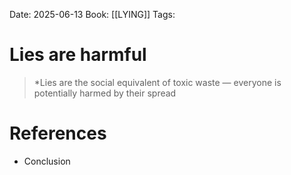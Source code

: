 Date: 2025-06-13
Book: [[LYING]]
Tags: 

# Lies are harmful

>*Lies are the social equivalent of toxic waste — everyone is potentially harmed by their spread 
# References 
- Conclusion
